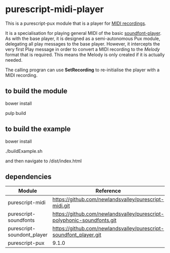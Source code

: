 purescript-midi-player
======================


This is a purescript-pux module that is a player for [MIDI recordings](https://github.com/newlandsvalley/purescript-midi/blob/master/src/Data/Midi.purs).

It is a specialisation for playing general MIDI of the basic [soundfont-player](https://github.com/newlandsvalley/purescript-soundfont-player). As with the base player, it is designed as a semi-autonomous Pux module, delegating all play messages to the base player. However, it intercepts the very first Play message in order to convert a MIDI recording to the _Melody_ format that is required. This means the Melody is only created if it is actually needed. 

The calling progran can use __SetRecording__ to re-initialise the player with a MIDI recording.

to build the module
-------------------

   bower install

   pulp build


to build the example
--------------------

   bower install

   ./buildExample.sh

   and then navigate to /dist/index.html   
   
dependencies
------------

| Module                     | Reference                                                              |
| -------------------------- | ---------------------------------------------------------------------- |
| purescript-midi            | https://github.com/newlandsvalley/purescript-midi.git                  |
| purescript-soundfonts      | https://github.com/newlandsvalley/purescript-polyphonic-soundfonts.git |
| purescript-soundont_player | https://github.com/newlandsvalley/purescript-soundfont_player.git      |
| purescript-pux             | 9.1.0                                                                  |
